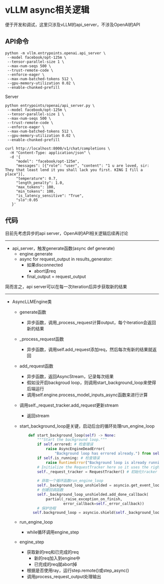 # vLLM async相关逻辑

便于开发和调试，这里只涉及vLLM的api_server，不涉及OpenAI的API

## API命令

```
python -m vllm.entrypoints.openai.api_server \
 --model facebook/opt-125m \
 --tensor-parallel-size 1 \
 --max-num-seqs 500 \
 --trust-remote-code \
 --enforce-eager \
 --max-num-batched-tokens 512 \
 --gpu-memory-utilization 0.02 \
 --enable-chunked-prefill 
```



Server

```
python entrypoints/openai/api_server.py \
 --model facebook/opt-125m \
 --tensor-parallel-size 1 \
 --max-num-seqs 500 \
 --trust-remote-code \
 --enforce-eager \
 --max-num-batched-tokens 512 \
 --gpu-memory-utilization 0.02 \
 --enable-chunked-prefill 
```

```
curl http://localhost:8000/v1/chat/completions \
  -H "Content-Type: application/json" \
  -d '{
     "model": "facebook/opt-125m",
     "messages": [{"role": "user", "content": "1 u are loved, sir: They that least lend it you shall lack you first. KING I fill a place"}],
     "temperature": 0.7,
     "length_penalty": 1.0,
     "max_tokens": 100,
     "min_tokens": 100,
     "is_latency_sensitive": "True",
     "slo":0.05
   }'
```



## 代码

目前先考虑异步的api server，OpenAI的API相关逻辑后续再讨论

---

* api_server，触发generate函数(async def generate)
  - engine.generate
  - async for request_output in results_generator:
    - 如果disconnected
      - abort该req
    - final_output = request_output

简而言之，api server可以在每一次iteration后异步获取新的结果

---

* AsyncLLMEngine类

  * generate函数
    
    * 异步函数，调用_process_request计算output，每个iteration会返回新的结果
  * _process_request函数
    
    * 异步函数，调用self.add_request添加req，然后每次有新的结果就返回
  * add_request函数
    * 异步函数，返回AsyncStream，记录每次结果
    * 假如没开启backgroud loop，则调用start_background_loop来使得后端运行
    * 调用self.engine.process_model_inputs_async函数来进行计算
  * 调用self._request_tracker.add_request更新stream
    * 返回stream

  * start_background_loop是关键，启动后台的循环处理run_engine_loop
  
    ```python
        def start_background_loop(self) -> None:
            """Start the background loop."""
            if self.errored: # 检查错误
                raise AsyncEngineDeadError(
                    "Background loop has errored already.") from self._errored_with
            if self.is_running: # 检查错误
                raise RuntimeError("Background loop is already running.")
            # Initialize the RequestTracker here so it uses the right event loop.
            self._request_tracker = RequestTracker() # 初始化tracker
    		
            # 获取一个循环函数run_engine_loop
            self._background_loop_unshielded = asyncio.get_event_loop().create_task(self.run_engine_loop())
            # 创建回调函数
            self._background_loop_unshielded.add_done_callback(
                partial(_raise_exception_on_finish,
                        error_callback=self._error_callback))
            # 保护协程
          self.background_loop = asyncio.shield(self._background_loop_unshielded)
    ```
  
  * run_engine_loop
    
    * while循环调用engine_step
  * engine_step
    * 获取新的req和已完成的req
      * 新的req加入到engine中
      * 已完成的req就abort掉
    * 根据是否使用ray，运行step.remote()或step_async()
    * 调用process_request_output处理输出

